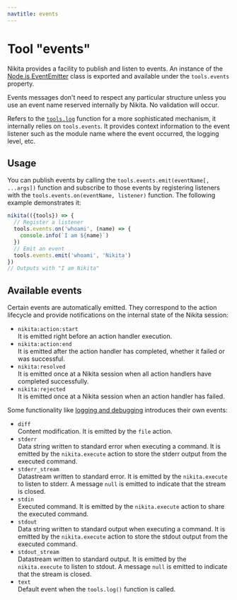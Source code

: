 ```yaml
---
navtitle: events
---
```


# Tool "events"

Nikita provides a facility to publish and listen to events. An instance of the [Node.js EventEmitter](https://nodejs.org/api/events.html) class is exported and available under the `tools.events` property.

Events messages don't need to respect any particular structure unless you use an event name reserved internally by Nikita. No validation will occur.

Refers to the [`tools.log`](/current/action/tools/log) function for a more sophisticated mechanism, it internally relies on `tools.events`. It provides context information to the event listener such as the module name where the event occurred, the logging level, etc.

## Usage

You can publish events by calling the `tools.events.emit(eventName[, ...args])` function and subscribe to those events by registering listeners with the `tools.events.on(eventName, listener)` function. The following example demonstrates it:

```js
nikita(({tools}) => {
  // Register a listener
  tools.events.on('whoami', (name) => {
    console.info(`I am ${name}`)
  })
  // Emit an event
  tools.events.emit('whoami', 'Nikita')
})
// Outputs with "I am Nikita"
```

## Available events

Certain events are automatically emitted. They correspond to the action lifecycle and provide notifications on the internal state of the Nikita session:

- `nikita:action:start`   
  It is emitted right before an action handler execution.
- `nikita:action:end`   
  It is emitted after the action handler has completed, whether it failed or was successful.
- `nikita:resolved`   
  It is emitted once at a Nikita session when all action handlers have completed successfully.
- `nikita:rejected`   
  It is emitted once at a Nikita session when an action handler has failed.

Some functionality like [logging and debugging](/current/usage/logging_debugging) introduces their own events:

- `diff`   
  Content modification. It is emitted by the `file` action.
- `stderr`   
  Data string written to standard error when executing a command. It is emitted by the `nikita.execute` action to store the stderr output from the executed command.
- `stderr_stream`   
  Datastream written to standard error. It is emitted by the `nikita.execute` to listen to stderr. A message `null` is emitted to indicate that the stream is closed.
- `stdin`   
  Executed command. It is emitted by the `nikita.execute` action to share the executed command.
- `stdout`   
  Data string written to standard output when executing a command. It is emitted by the `nikita.execute` action to store the stdout output from the executed command.
- `stdout_stream`   
  Datastream written to standard output. It is emitted by the `nikita.execute` to listen to stdout. A message `null` is emitted to indicate that the stream is closed.
- `text`   
  Default event when the `tools.log()` function is called.
